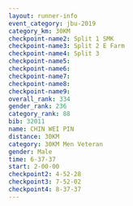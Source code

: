 ```yaml
---
layout: runner-info 
event_category: jbu-2019 
category_km: 30KM 
checkpoint-name2: Split 1 SMK 
checkpoint-name3: Split 2 E Farm 
checkpoint-name4: Split 3 
checkpoint-name5: 
checkpoint-name6: 
checkpoint-name7: 
checkpoint-name8: 
checkpoint-name9: 
overall_rank: 334
gender_rank: 236
category_rank: 88
bib: 32011
name: CHIN WEI PIN
distance: 30KM
category: 30KM Men Veteran
gender: Male
time: 6-37-37
start: 2-00-00
checkpoint2: 4-52-28
checkpoint3: 7-52-02
checkpoint4: 8-37-37
---
```

